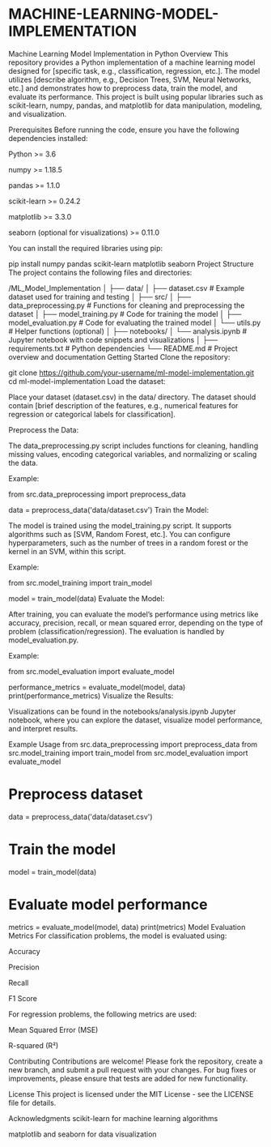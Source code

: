 # MACHINE-LEARNING-MODEL-IMPLEMENTATION




Machine Learning Model Implementation in Python
Overview
This repository provides a Python implementation of a machine learning model designed for [specific task, e.g., classification, regression, etc.]. The model utilizes [describe algorithm, e.g., Decision Trees, SVM, Neural Networks, etc.] and demonstrates how to preprocess data, train the model, and evaluate its performance. This project is built using popular libraries such as scikit-learn, numpy, pandas, and matplotlib for data manipulation, modeling, and visualization.

Prerequisites
Before running the code, ensure you have the following dependencies installed:

Python >= 3.6

numpy >= 1.18.5

pandas >= 1.1.0

scikit-learn >= 0.24.2

matplotlib >= 3.3.0

seaborn (optional for visualizations) >= 0.11.0

You can install the required libraries using pip:

pip install numpy pandas scikit-learn matplotlib seaborn
Project Structure
The project contains the following files and directories:

/ML_Model_Implementation
│
├── data/
│   ├── dataset.csv              # Example dataset used for training and testing
│
├── src/
│   ├── data_preprocessing.py    # Functions for cleaning and preprocessing the dataset
│   ├── model_training.py        # Code for training the model
│   ├── model_evaluation.py      # Code for evaluating the trained model
│   └── utils.py                # Helper functions (optional)
│
├── notebooks/
│   └── analysis.ipynb           # Jupyter notebook with code snippets and visualizations
│
├── requirements.txt             # Python dependencies
└── README.md                    # Project overview and documentation
Getting Started
Clone the repository:

git clone https://github.com/your-username/ml-model-implementation.git
cd ml-model-implementation
Load the dataset:

Place your dataset (dataset.csv) in the data/ directory. The dataset should contain [brief description of the features, e.g., numerical features for regression or categorical labels for classification].

Preprocess the Data:

The data_preprocessing.py script includes functions for cleaning, handling missing values, encoding categorical variables, and normalizing or scaling the data.

Example:

from src.data_preprocessing import preprocess_data

data = preprocess_data('data/dataset.csv')
Train the Model:

The model is trained using the model_training.py script. It supports algorithms such as [SVM, Random Forest, etc.]. You can configure hyperparameters, such as the number of trees in a random forest or the kernel in an SVM, within this script.

Example:

from src.model_training import train_model

model = train_model(data)
Evaluate the Model:

After training, you can evaluate the model’s performance using metrics like accuracy, precision, recall, or mean squared error, depending on the type of problem (classification/regression). The evaluation is handled by model_evaluation.py.

Example:

from src.model_evaluation import evaluate_model

performance_metrics = evaluate_model(model, data)
print(performance_metrics)
Visualize the Results:

Visualizations can be found in the notebooks/analysis.ipynb Jupyter notebook, where you can explore the dataset, visualize model performance, and interpret results.

Example Usage
from src.data_preprocessing import preprocess_data
from src.model_training import train_model
from src.model_evaluation import evaluate_model

# Preprocess dataset
data = preprocess_data('data/dataset.csv')

# Train the model
model = train_model(data)

# Evaluate model performance
metrics = evaluate_model(model, data)
print(metrics)
Model Evaluation Metrics
For classification problems, the model is evaluated using:

Accuracy

Precision

Recall

F1 Score

For regression problems, the following metrics are used:

Mean Squared Error (MSE)

R-squared (R²)

Contributing
Contributions are welcome! Please fork the repository, create a new branch, and submit a pull request with your changes. For bug fixes or improvements, please ensure that tests are added for new functionality.

License
This project is licensed under the MIT License - see the LICENSE file for details.

Acknowledgments
scikit-learn for machine learning algorithms

matplotlib and seaborn for data visualization
